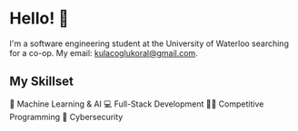 # Hello! 👋
I'm a software engineering student at the University of Waterloo searching for a co-op. My email: kulacoglukoral@gmail.com.

## My Skillset
🤖 Machine Learning & AI 💻 Full-Stack Development 👨‍💻 Competitive Programming 🔐 Cybersecurity
